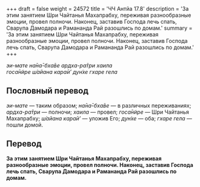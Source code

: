 +++
draft = false
weight = 24572
title = 'ЧЧ Антйа 17.8'
description = 'За этим занятием Шри Чайтанья Махапрабху, переживая разнообразные эмоции, провел полночи. Наконец, заставив Господа лечь спать, Сварупа Дамодара и Рамананда Рай разошлись по домам.'
summary = 'За этим занятием Шри Чайтанья Махапрабху, переживая разнообразные эмоции, провел полночи. Наконец, заставив Господа лечь спать, Сварупа Дамодара и Рамананда Рай разошлись по домам.'
+++

_эи-мате на̄на̄-бха̄ве ардха-ра̄три хаила  
госа̄н̃ире ш́айана кара̄и’ дун̇хе гхаре гела_

## Пословный перевод

_эи_\-_мате_ — таким образом; _на̄на̄_\-_бха̄ве_ — в различных переживаниях; _ардха_\-_ра̄три_ — полночи; _хаила_ — провел; _госа̄н̃ире_ — Шри Чайтанья Махапрабху; _ш́айана_ _кара̄и’_ — уложив Его; _дун̇хе_ — оба; _гхаре_ _гела_ — пошли домой.

## Перевод

**За этим занятием Шри Чайтанья Махапрабху, переживая разнообразные эмоции, провел полночи. Наконец, заставив Господа лечь спать, Сварупа Дамодара и Рамананда Рай разошлись по домам.**
